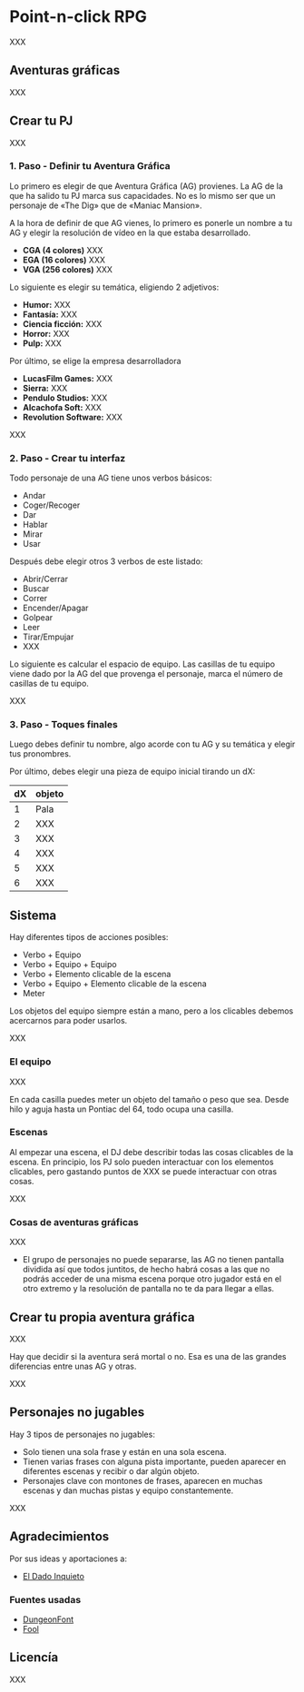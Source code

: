 # Point-n-click RPG

XXX

## Aventuras gráficas

XXX

## Crear tu PJ

XXX

### 1. Paso - Definir tu Aventura Gráfica

Lo primero es elegir de que Aventura Gráfica (AG) provienes. La AG de la que ha salido tu PJ marca sus capacidades. No es lo mismo ser que un personaje de «The Dig» que de «Maniac Mansion».

A la hora de definir de que AG vienes, lo primero es ponerle un nombre a tu AG y elegir la resolución de vídeo en la que estaba desarrollado.

* **CGA (4 colores)** XXX
* **EGA (16 colores)** XXX
* **VGA (256 colores)** XXX

Lo siguiente es elegir su temática, eligiendo 2 adjetivos:

* **Humor:** XXX
* **Fantasía:** XXX
* **Ciencia ficción:** XXX
* **Horror:** XXX
* **Pulp:** XXX

Por último, se elige la empresa desarrolladora

* **LucasFilm Games:** XXX
* **Sierra:** XXX
* **Pendulo Studios:** XXX
* **Alcachofa Soft:** XXX
* **Revolution Software:** XXX

XXX

### 2. Paso - Crear tu interfaz

Todo personaje de una AG tiene unos verbos básicos:

* Andar
* Coger/Recoger
* Dar
* Hablar
* Mirar
* Usar

Después debe elegir otros 3 verbos de este listado:

* Abrir/Cerrar
* Buscar
* Correr
* Encender/Apagar
* Golpear
* Leer
* Tirar/Empujar
* XXX

Lo siguiente es calcular el espacio de equipo. Las casillas de tu equipo viene dado por la AG del que provenga el personaje, marca el número de casillas de tu equipo.

XXX

### 3. Paso - Toques finales

Luego debes definir tu nombre, algo acorde con tu AG y su temática y elegir tus pronombres.

Por último, debes elegir una pieza de equipo inicial tirando un dX:

|dX|objeto|
|---|---|
|1|Pala|
|2|XXX|
|3|XXX|
|4|XXX|
|5|XXX|
|6|XXX|

## Sistema

Hay diferentes tipos de acciones posibles:

* Verbo + Equipo
* Verbo + Equipo + Equipo
* Verbo + Elemento clicable de la escena
* Verbo + Equipo + Elemento clicable de la escena
* Meter

Los objetos del equipo siempre están a mano, pero a los clicables debemos acercarnos para poder usarlos.

XXX

### El equipo

XXX

En cada casilla puedes meter un objeto del tamaño o peso que sea. Desde hilo y aguja hasta un Pontiac del 64, todo ocupa una casilla. 

### Escenas

Al empezar una escena, el DJ debe describir todas las cosas clicables de la escena. En principio, los PJ solo pueden interactuar con los elementos clicables, pero gastando puntos de XXX se puede interactuar con otras cosas.

XXX

### Cosas de aventuras gráficas

XXX

* El grupo de personajes no puede separarse, las AG no tienen pantalla dividida así que todos juntitos, de hecho habrá cosas a las que no podrás acceder de una misma escena porque otro jugador está en el otro extremo y la resolución de pantalla no te da para llegar a ellas.

## Crear tu propia aventura gráfica

XXX

Hay que decidir si la aventura será mortal o no. Esa es una de las grandes diferencias entre unas AG y otras.

XXX

## Personajes no jugables

Hay 3 tipos de personajes no jugables:

* Solo tienen una sola frase y están en una sola escena.
* Tienen varias frases con alguna pista importante, pueden aparecer en diferentes escenas y recibir o dar algún objeto.
* Personajes clave con montones de frases, aparecen en muchas escenas y dan muchas pistas y equipo constantemente.

XXX

## Agradecimientos

Por sus ideas y aportaciones a:

* [El Dado Inquieto](https://mastorol.es/@eldadoinquieto)

### Fuentes usadas

* [DungeonFont](https://vrtxrry.itch.io/dungeonfont)
* [Fool](https://arcade.itch.io/fool)

## Licencía

XXX